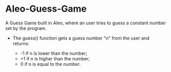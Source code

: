 # Aleo-Guess-Game

A Guess Game built in Aleo, where an user tries to guess a constant number set by the program.

* The guess() function gets a guess number "n" from the user and returns:

    * -1 if n is lower than the number;
    * +1 if n is higher than the number;
    * 0 if n is equal to the number.